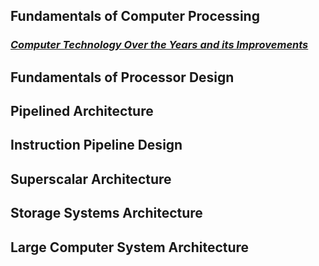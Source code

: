 
## Fundamentals of Computer Processing ##
### [*Computer Technology Over the Years and its Improvements*](./Jan5.md) ###

## Fundamentals of Processor Design ##

## Pipelined Architecture ##

## Instruction Pipeline Design ##

## Superscalar Architecture ##

## Storage Systems Architecture ##

## Large Computer System Architecture ##

